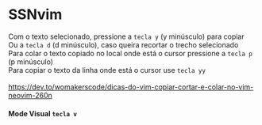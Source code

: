 # SSNvim

Com o texto selecionado, pressione a ```tecla y``` (y minúsculo) para copiar <br />
Ou a ```tecla d``` (d minúsculo), caso queira recortar o trecho selecionado <br />
Para colar o texto copiado no local onde está o cursor pressione a ```tecla p``` (p minúsculo) <br />
Para copiar o texto da linha onde está o cursor use ```tecla yy```<br /><br />
https://dev.to/womakerscode/dicas-do-vim-copiar-cortar-e-colar-no-vim-neovim-260n

#### Mode Visual ```tecla v```<br />
